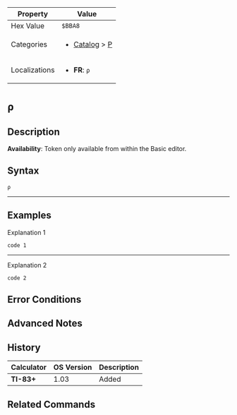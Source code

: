 | Property      | Value |
|---------------|-------|
| Hex Value     | `$BBA8`|
| Categories    | <ul><li>[Catalog](<../categories/Catalog.md>) > [Ρ](<../categories/Catalog.md#Ρ>)</li></ul> |
| Localizations | <ul><li><b>FR</b>: `ρ`</li></ul> |

# `ρ`

## Description



<b>Availability</b>: Token only available from within the Basic editor.

## Syntax
`ρ`

<hr>

## Examples

Explanation 1
```ti-basic
code 1
```
---
Explanation 2
```ti-basic
code 2
```

## Error Conditions


## Advanced Notes


## History
| Calculator | OS Version | Description |
|------------|------------|-------------|
| <b>TI-83+</b> | 1.03 | Added

## Related Commands

    